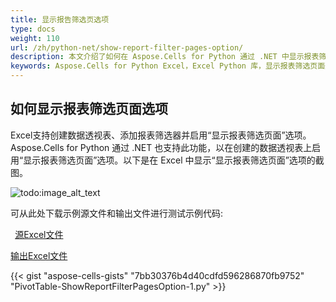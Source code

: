 ```yaml
---
title: 显示报告筛选页选项
type: docs
weight: 110
url: /zh/python-net/show-report-filter-pages-option/
description: 本文介绍了如何在 Aspose.Cells for Python 通过 .NET 中显示报表筛选页面选项。
keywords: Aspose.Cells for Python Excel，Excel Python 库，显示报表筛选页面选项。
---
```


## **如何显示报表筛选页面选项**
Excel支持创建数据透视表、添加报表筛选器并启用“显示报表筛选页面”选项。 Aspose.Cells for Python 通过 .NET 也支持此功能，以在创建的数据透视表上启用“显示报表筛选页面”选项。以下是在 Excel 中显示“显示报表筛选页面”选项的截图。

![todo:image_alt_text](show-report-filter-pages-option_1.png)

可从此处下载示例源文件和输出文件进行测试示例代码:

` `[源Excel文件](81920786.xlsx) 

[输出Excel文件](81920787.xlsx)



{{< gist "aspose-cells-gists" "7bb30376b4d40cdfd596286870fb9752" "PivotTable-ShowReportFilterPagesOption-1.py" >}}
